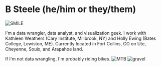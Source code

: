 # B Steele (he/him or they/them)
![SMILE](https://github.com/steeleb/steeleb/blob/main/pictures/SteeleHike.jpg)

I'm a data wrangler, data analyst, and visualization geek. I work with Kathleen Weathers (Cary Institute, Millbrook, NY) and Holly Ewing (Bates College, Lewiston, ME). Currently located in Fort Collins, CO on Ute, Cheyenne, Souix, and Arapahoe land.

If I'm not data wrangling, I'm probably riding bikes.
![MTB](https://github.com/steeleb/steeleb/blob/main/pictures/SteeleMTB.jpg) ![gravel](https://github.com/steeleb/steeleb/blob/main/pictures/SteeleGravel.jpg)
